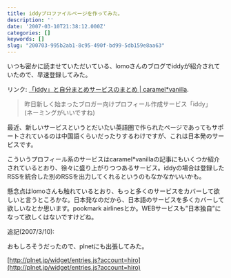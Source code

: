 ```yaml
---
title: iddyプロファイルページを作ってみた。
description: ''
date: '2007-03-10T21:38:12.000Z'
categories: []
keywords: []
slug: "200703-995b2ab1-8c95-490f-bd99-5db159e8aa63"
---
```

いつも密かに読ませていただいている、lomoさんのブログでiddyが紹介されていたので、早速登録してみた。

リンク: [「iddy」と自分まとめサービスのまとめ | caramel\*vanilla](http://caramel-tea.com/2007/03/iddy/ "「iddy」と自分まとめサービスのまとめ | caramel*vanilla").

> 昨日新しく始まったブロガー向けプロフィール作成サービス「iddy」  
> (ネーミングがいいですね)

最近、新しいサービスというとだいたい英語圏で作られたページであってもサポートされているのは中国語くらいだったりするわけですが、これは日本発のサービスです。

こういうプロフィール系のサービスはcaramel\*vanillaの記事にもいくつか紹介されているとおり、徐々に盛り上がりつつあるサービス。iddyの場合は登録したRSSを統合した別のRSSを出力してくれるというのもなかなかいいかも。

懸念点はlomoさんも触れているとおり、もっと多くのサービスをカバーして欲しいと言うところかな。日本発なのだから、日本語のサービスを多くカバーして欲しいなとか思います。pookmark airlinesとか。WEBサービスも”日本独自”になって欲しくはないですけどね。

追記(2007/3/10):

おもしろそうだったので、plnetにも出張してみた。

[http://plnet.jp/widget/entries.js?account=hiro](http://plnet.jp/widget/entries.js?account=hiro)